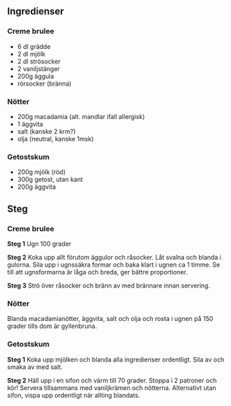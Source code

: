 ## Ingredienser

### Creme brulee

- 6 dl grädde
- 2 dl mjölk
- 2 dl strösocker
- 2 vaniljstänger
- 200g äggula
- rörsocker (bränna)

### Nötter

- 200g macadamia (alt. mandlar ifall allergisk)
- 1 äggvita
- salt (kanske 2 krm?)
- olja (neutral, kanske 1msk)

### Getostskum

- 200g mjölk (röd)
- 300g getost, utan kant
- 200g äggvita

## Steg

### Creme brulee

**Steg 1**
Ugn 100 grader

**Steg 2**
Koka upp allt förutom äggulor och råsocker. Låt svalna och blanda i gulorna. Sila upp i ugnssäkra formar och baka klart i ugnen ca 1 timme. Se till att ugnsformarna är låga och breda, ger bättre proportioner.

**Steg 3**
Strö över råsocker och bränn av med brännare innan servering.

### Nötter

Blanda macadamianötter, äggvita, salt och olja och rosta i ugnen på 150 grader tills dom är gyllenbruna.

### Getostskum

**Steg 1**
Koka upp mjölken och blanda alla ingredienser ordentligt. Sila av och smaka av med salt.

**Steg 2**
Häll upp i en sifon och värm till 70 grader. Stoppa i 2 patroner och kör! Servera tillsammans med vaniljkrämen och nötterna. Alternativt utan sifon, vispa upp ordentligt när allting blandats.

